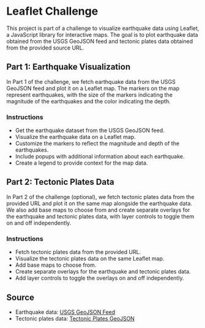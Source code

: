 # Leaflet Challenge

This project is part of a challenge to visualize earthquake data using Leaflet, a JavaScript library for interactive maps. The goal is to plot earthquake data obtained from the USGS GeoJSON feed and tectonic plates data obtained from the provided source URL.

## Part 1: Earthquake Visualization

In Part 1 of the challenge, we fetch earthquake data from the USGS GeoJSON feed and plot it on a Leaflet map. The markers on the map represent earthquakes, with the size of the markers indicating the magnitude of the earthquakes and the color indicating the depth.

### Instructions

- Get the earthquake dataset from the USGS GeoJSON feed.
- Visualize the earthquake data on a Leaflet map.
- Customize the markers to reflect the magnitude and depth of the earthquakes.
- Include popups with additional information about each earthquake.
- Create a legend to provide context for the map data.

## Part 2: Tectonic Plates Data

In Part 2 of the challenge (optional), we fetch tectonic plates data from the provided URL and plot it on the same map alongside the earthquake data. We also add base maps to choose from and create separate overlays for the earthquake and tectonic plates data, with layer controls to toggle them on and off independently.

### Instructions

- Fetch tectonic plates data from the provided URL.
- Visualize the tectonic plates data on the same Leaflet map.
- Add base maps to choose from.
- Create separate overlays for the earthquake and tectonic plates data.
- Add layer controls to toggle the overlays on and off independently.

## Source

- Earthquake data: [USGS GeoJSON Feed](https://earthquake.usgs.gov/earthquakes/feed/v1.0/geojson.php)
- Tectonic plates data: [Tectonic Plates GeoJSON](https://raw.githubusercontent.com/fraxen/tectonicplates/master/GeoJSON/PB2002_boundaries.json)
